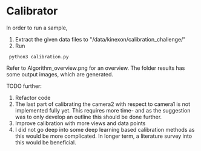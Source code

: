# Calibrator

In order to run a sample, 
1. Extract the given data files to "/data/kinexon/calibration_challenge/"
2. Run 
```
 python3 calibration.py
```
Refer to Algorithm_overview.png for an overview.  The folder results has some output images, which are generated.



TODO further:
1. Refactor code
2. The last part of calibrating the camera2 with respect to camera1 is not implemented fully yet.  This requires more time- and as the suggestion was to only develop an outline this should be done further.
3. Improve calibration with more views and data points
4. I did not go deep into some deep learning based calibration methods as this would be more complicated.  In longer term, a literature survey into this would be beneficial.


